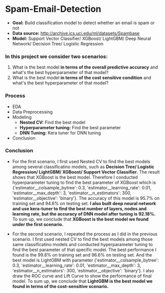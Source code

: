 # Spam-Email-Detection

- **Goal:** Build classification model to detect whether an email is spam or not
- **Data source:** <http://archive.ics.uci.edu/ml/datasets/Spambase>
- **Model:** Support Vector Classifier/ XGBoost/ LightGBM/ Deep Neural Network/ Decision Tree/ Logistic Regression

### In this project we consider two scenarios:
1. What is the best model **in terms of the overall predictive accuracy** and what's the best hyperparameter of that model?
2. What is the best model **in terms of the cost sensitive condition** and what's the best hyperparameter of that model?

### Process

- EDA
- Data Preprocessing
- Modeling 
  - **Nested CV:** Find the best model
  - **Hyperparameter tuning:** Find the best parameter
  - **DNN Tuning:** Kera tuner for DNN tuning
- Conclusion

### Conclusion

- For the first scenario, I first used Nested CV to find the best models among several classificatino models, such as **Decision Tree/ Logistic Regression/ LightGBM/ XGBoost/ Support Vector Classifier.** The result shows that XGBoost is the best model. Therefore I conducted hyperparameter tuning to find the best parameter of XGBoost which is {'estimator__colsample_bytree': 0.3, 'estimator__learning_rate': 0.01, 'estimator__max_depth': 3, 'estimator__n_estimators': 300, 'estimator__objective': 'binary'}. The accuracy of this model is 95.7% on training set and 94.6% on testing set. **I also built deep neural network and use kera-tuner to find the best number of layers, nodes and learning rate, but the accuracy of DNN model after tuning is 92.18%.** To sum up, we conclude that **XGBoost is the best model we found under the first scenario.** 

- For the second scenario, I repeated the process as I did in the previous scenario. I first used nested CV to find the best models among those same classificatino models and conducted hyperparameter tuning to find the best parameter of that specific model. The best performance I found is the 99.8% on training set and 96.6% on testing set. And the best model is LightGBM with parameter {'estimator__colsample_bytree': 0.3, 'estimator__learning_rate': 0.01, 'estimator__max_depth': 3, 'estimator__n_estimators': 300, 'estimator__objective': 'binary'}. I also draw the ROC curve and Lift Curve to show the performance of final model. To sum up, we conclude that **LightGBM is the best model we found in terms of the cost-sensitive scenario.**
